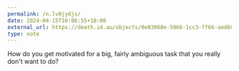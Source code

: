 ```yaml
---
permalink: /n.lv0jydjs/
date: 2024-04-15T16:06:55+10:00
external_url: https://death.id.au/objects/0e03068e-5966-1cc3-ff66-aed601408907
type: note
---
```

How do you get motivated for a big, fairly ambiguous task that you really don't want to do?
